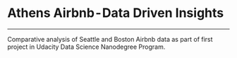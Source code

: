 # Athens Airbnb - Data Driven Insights
---

Comparative analysis of Seattle and Boston Airbnb data as part of first project in Udacity Data Science Nanodegree Program.
